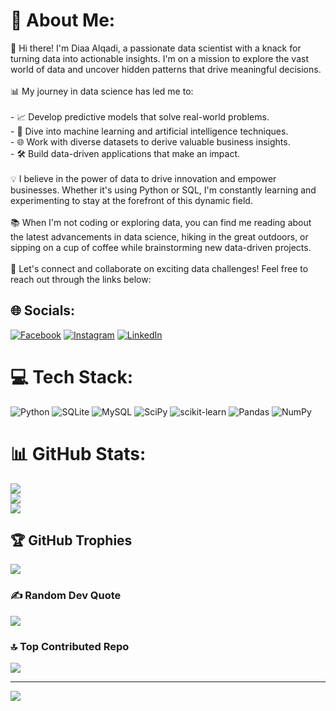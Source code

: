 # 💫 About Me:
👋 Hi there! I'm Diaa Alqadi, a passionate data scientist with a knack for turning data into actionable insights. I'm on a mission to explore the vast world of data and uncover hidden patterns that drive meaningful decisions.<br><br>📊 My journey in data science has led me to:<br><br>- 📈 Develop predictive models that solve real-world problems.<br>- 🧠 Dive into machine learning and artificial intelligence techniques.<br>- 🌐 Work with diverse datasets to derive valuable business insights.<br>- 🛠️ Build data-driven applications that make an impact.<br><br>💡 I believe in the power of data to drive innovation and empower businesses. Whether it's using Python or SQL, I'm constantly learning and experimenting to stay at the forefront of this dynamic field.<br><br>📚 When I'm not coding or exploring data, you can find me reading about the latest advancements in data science, hiking in the great outdoors, or sipping on a cup of coffee while brainstorming new data-driven projects.<br><br>🌟 Let's connect and collaborate on exciting data challenges! Feel free to reach out through the links below:<br>


## 🌐 Socials:
[![Facebook](https://img.shields.io/badge/Facebook-%231877F2.svg?logo=Facebook&logoColor=white)](https://facebook.com/diaa.anan) [![Instagram](https://img.shields.io/badge/Instagram-%23E4405F.svg?logo=Instagram&logoColor=white)](https://instagram.com/diaa_alqadi) [![LinkedIn](https://img.shields.io/badge/LinkedIn-%230077B5.svg?logo=linkedin&logoColor=white)](https://linkedin.com/in/diaa-alqadi) 

# 💻 Tech Stack:
![Python](https://img.shields.io/badge/python-3670A0?style=for-the-badge&logo=python&logoColor=ffdd54) ![SQLite](https://img.shields.io/badge/sqlite-%2307405e.svg?style=for-the-badge&logo=sqlite&logoColor=white) ![MySQL](https://img.shields.io/badge/mysql-%2300f.svg?style=for-the-badge&logo=mysql&logoColor=white) ![SciPy](https://img.shields.io/badge/SciPy-%230C55A5.svg?style=for-the-badge&logo=scipy&logoColor=%white) ![scikit-learn](https://img.shields.io/badge/scikit--learn-%23F7931E.svg?style=for-the-badge&logo=scikit-learn&logoColor=white) ![Pandas](https://img.shields.io/badge/pandas-%23150458.svg?style=for-the-badge&logo=pandas&logoColor=white) ![NumPy](https://img.shields.io/badge/numpy-%23013243.svg?style=for-the-badge&logo=numpy&logoColor=white)
# 📊 GitHub Stats:
![](https://github-readme-stats.vercel.app/api?username=DiaaAlqadi&theme=blueberry&hide_border=false&include_all_commits=false&count_private=false)<br/>
![](https://github-readme-streak-stats.herokuapp.com/?user=DiaaAlqadi&theme=blueberry&hide_border=false)<br/>
![](https://github-readme-stats.vercel.app/api/top-langs/?username=DiaaAlqadi&theme=blueberry&hide_border=false&include_all_commits=false&count_private=false&layout=compact)

## 🏆 GitHub Trophies
![](https://github-profile-trophy.vercel.app/?username=DiaaAlqadi&theme=tokyonight&no-frame=false&no-bg=true&margin-w=4)

### ✍️ Random Dev Quote
![](https://quotes-github-readme.vercel.app/api?type=horizontal&theme=radical)

### 🔝 Top Contributed Repo
![](https://github-contributor-stats.vercel.app/api?username=DiaaAlqadi&limit=5&theme=radical&combine_all_yearly_contributions=true)

---
[![](https://visitcount.itsvg.in/api?id=DiaaAlqadi&icon=1&color=0)](https://visitcount.itsvg.in)

<!-- Proudly created with GPRM ( https://gprm.itsvg.in ) -->
